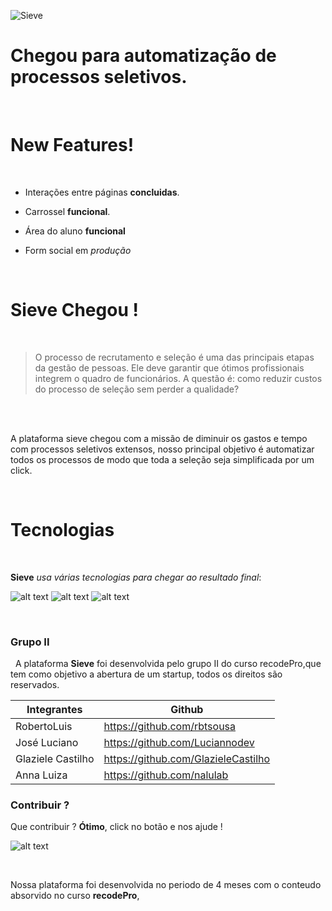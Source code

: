 ![Sieve](https://i.imgur.com/Ki4XLu6.png)


# Chegou para automatização de processos seletivos.
   &nbsp;
                &nbsp;
# New Features!
&nbsp;
  - Interações entre páginas **concluidas**.
  - Carrossel **funcional**.
  - Área do aluno **funcional**
  - Form social em *produção*
  
    &nbsp;
            &nbsp;
                        &nbsp;
                                  
# Sieve Chegou !

&nbsp;

> O processo de recrutamento e seleção é uma das principais etapas da gestão de pessoas.
> Ele deve garantir que ótimos profissionais integrem o quadro de funcionários. A questão é:
> como reduzir custos do processo de seleção sem perder a qualidade?

&nbsp;

&nbsp;      
   A plataforma sieve chegou com a missão de diminuir os gastos e tempo com processos seletivos extensos, nosso principal objetivo é automatizar todos os processos de modo que toda a seleção seja simplificada por um click.
   
&nbsp;

# Tecnologias
&nbsp;

**Sieve** *usa várias tecnologias para chegar ao resultado final*:
&nbsp;

![alt text](https://i.imgur.com/XBnE6cA.png "react")     ![alt text](https://i.imgur.com/0TCdTWx.png "nodejs") ![alt text](https://i.imgur.com/WnLUX23.png "nodejs") 


&nbsp;

### Grupo II
&nbsp;
A plataforma **Sieve** foi desenvolvida pelo grupo II do curso recodePro,que tem como objetivo a abertura de um startup, todos os direitos são reservados.

| Integrantes | Github |
| ------ | ------ |
| RobertoLuis | https://github.com/rbtsousa
| José Luciano | https://github.com/Luciannodev
| Glaziele Castilho  | https://github.com/GlazieleCastilho
| Anna Luiza | https://github.com/nalulab



### Contribuir ?

Que contribuir ?  **Ótimo**, click no botão e nos ajude !


![alt text](https://i.imgur.com/eSewvJX.png "nodejs") 

&nbsp;
&nbsp;

Nossa plataforma foi desenvolvida no periodo de 4 meses com o conteudo absorvido no curso **recodePro**, 
